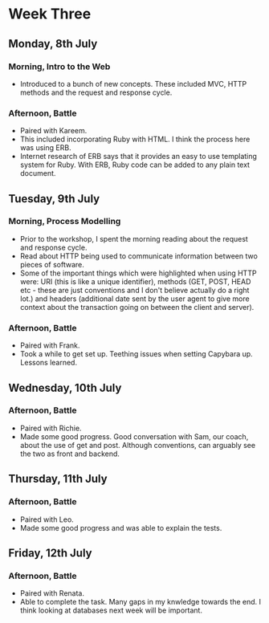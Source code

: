 # Week Three

## Monday, 8th July

### Morning, Intro to the Web
- Introduced to a bunch of new concepts. These included MVC, HTTP methods and the request and response cycle.

### Afternoon, Battle
- Paired with Kareem.
- This included incorporating Ruby with HTML. I think the process here was using ERB.
- Internet research of ERB says that it provides an easy to use templating system for Ruby. With ERB, Ruby code can be added to any plain text document.

## Tuesday, 9th July

### Morning, Process Modelling
- Prior to the workshop, I spent the morning reading about the request and response cycle.
- Read about HTTP being used to communicate information between two pieces of software.
- Some of the important things which were highlighted when using HTTP were: URI (this is like a unique identifier), methods (GET, POST, HEAD etc - these are just conventions and I don't believe actually do a right lot.) and headers (additional date sent by the user agent to give more context about the transaction going on between the client and server).

### Afternoon, Battle
- Paired with Frank.
- Took a while to get set up. Teething issues when setting Capybara up. Lessons learned.

## Wednesday, 10th July

### Afternoon, Battle
- Paired with Richie.
- Made some good progress. Good conversation with Sam, our coach, about the use of get and post. Although conventions, can arguably see the two as front and backend.

## Thursday, 11th July

### Afternoon, Battle
- Paired with Leo.
- Made some good progress and was able to explain the tests.

## Friday, 12th July

### Afternoon, Battle
- Paired with Renata.
- Able to complete the task. Many gaps in my knwledge towards the end. I think looking at databases next week will be important.
